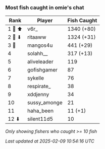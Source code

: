 ### Most fish caught in omie's chat
| Rank | Player | Fish Caught |
|------|--------|-----------|
| 1 🥇 ⬆ | v6r_  | 1340 (+80) |
| 2 🥈 ⬇ | ritaaww  | 1324 (+31) |
| 3 🥉  | mangos4u  | 441 (+29) |
| 4  | solahh__  | 317 (+13) |
| 5  | aliveleader  | 119 |
| 6  | gofishgamer  | 87 |
| 7  | sykelle  | 76 |
| 8  | respirate_  | 38 |
| 9  | xddjenny  | 34 |
| 10  | sussy_amonge  | 21 |
| 11  | haha_been  | 11 (+1) |
| 12 ⬇ | silent11d5  | 10 |

_Only showing fishers who caught >= 10 fish_

_Last updated at 2025-02-09 10:54:16 UTC_
